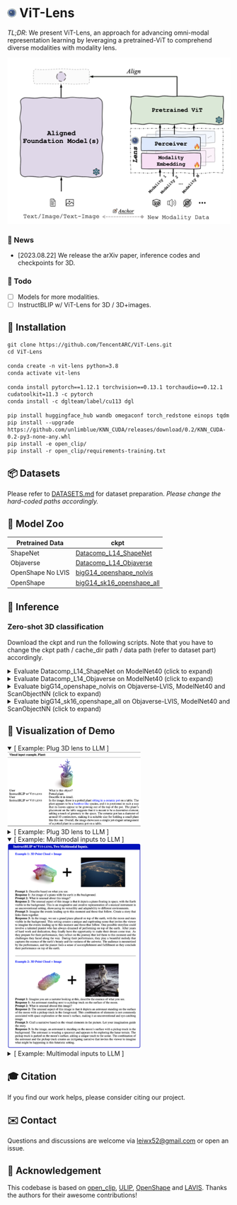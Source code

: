 # <img src="assets/logo.png" alt="logo" style="zoom:4%;" /> ViT-Lens
*TL;DR*: We present ViT-Lens, an approach for advancing omni-modal representation learning by leveraging a pretrained-ViT to comprehend diverse modalities with modality lens.
<p align="center">
    <img src="assets/pipeline.png" alt="vit-lens" width="600" />
</p>

### 📢 News
<!--  -->
- [2023.08.22] We release the arXiv paper, inference codes and checkpoints for 3D.

### 📝 Todo
- [ ] Models for more modalities.
- [ ] InstructBLIP w/ ViT-Lens for 3D / 3D+images.

## 🔨 Installation
```shell
git clone https://github.com/TencentARC/ViT-Lens.git
cd ViT-Lens

conda create -n vit-lens python=3.8
conda activate vit-lens

conda install pytorch==1.12.1 torchvision==0.13.1 torchaudio==0.12.1 cudatoolkit=11.3 -c pytorch
conda install -c dglteam/label/cu113 dgl

pip install huggingface_hub wandb omegaconf torch_redstone einops tqdm
pip install --upgrade https://github.com/unlimblue/KNN_CUDA/releases/download/0.2/KNN_CUDA-0.2-py3-none-any.whl
pip install -e open_clip/
pip install -r open_clip/requirements-training.txt
```

## 📦 Datasets
Please refer to [DATASETS.md](DATASETS.md) for dataset preparation. *Please change the hard-coded paths accordingly.*

## 🧩 Model Zoo
| Pretrained Data   | ckpt                                                         |
| ----------------- | ------------------------------------------------------------ |
| ShapeNet          | [Datacomp_L14_ShapeNet](https://huggingface.co/TencentARC/ViT-Lens/blob/main/Datacomp_L14_ShapeNet.pt) |
| Objaverse         | [Datacomp_L14_Objaverse](https://huggingface.co/TencentARC/ViT-Lens/blob/main/Datacomp_L14_objaverse.pt) |
| OpenShape No LVIS | [bigG14_openshape_nolvis](https://huggingface.co/TencentARC/ViT-Lens/blob/main/bigG14_openshape_nolvis.pt) |
| OpenShape         | [bigG14_sk16_openshape_all](https://huggingface.co/TencentARC/ViT-Lens/blob/main/bigG14_sk16_openshape_all.pt) |



## 🚀 Inference
### Zero-shot 3D classification
Download the ckpt and run the following scripts. Note that you have to change the ckpt path / cache_dir path / data path (refer to dataset part) accordingly.
<details>
  <summary>Evaluate Datacomp_L14_ShapeNet on ModelNet40 (click to expand)</summary>

```shell
cd open_clip
torchrun --nproc_per_node=1 ./src/training/zeroshot_inference_3d.py \
    --cache_dir /path_to/cache_dir \
    --val-data modelnet40 --val_data_prompt modelnet40_64 \
    --visual_modality_type 3dpc --dataset-type 3dpc --pc_npoints 8192 \
    --n_tower 3 \
    --use_perceiver --perceiver_cross_dim_head 64 --perceiver_latent_dim 1024 --perceiver_latent_dim_head 64 --perceiver_latent_heads 16 --perceiver_num_latents 256 --perceiver_self_per_cross_attn 6 --perceiver_weight_tie_layers \
    --use_visual_adapter \
    --batch-size 32 \
    --model ViT-L-14 --pretrained datacomp_xl_s13b_b90k \
    --name inference_Datacomp_L14_ShapeNet \
    --resume /path_to/Datacomp_L14_ShapeNet.pt
```
</details>

<details>
  <summary>Evaluate Datacomp_L14_Objaverse on ModelNet40 (click to expand)</summary>

```shell
cd open_clip
torchrun --nproc_per_node=1 ./src/training/zeroshot_inference_3d.py \
  --cache_dir /path_to/cache_dir \
  --val-data modelnet40 --val_data_prompt modelnet40_64 \
  --visual_modality_type 3dpc --dataset-type 3dpc --pc_npoints 8192 \
  --n_tower 3 \
  --use_perceiver --perceiver_cross_dim_head 64 --perceiver_latent_dim 1024 --perceiver_latent_dim_head 64 --perceiver_latent_heads 16 --perceiver_num_latents 256 --perceiver_self_per_cross_attn 6 \
  --use_visual_adapter \
  --batch-size 32 \
  --model ViT-L-14 --pretrained datacomp_xl_s13b_b90k \
  --name inference_Datacomp_L14_Objaverse \
  --resume /path_to/Datacomp_L14_Objaverse.pt
```
</details>

<details>
  <summary>Evaluate bigG14_openshape_nolvis on Objaverse-LVIS, ModelNet40 and ScanObjectNN (click to expand)</summary>

```shell
cd OpenShape
torchrun --nproc_per_node=8 ./src/inference.py \
    --trial_name inference-bigG14_openshape_nolvis --clip-model ViT-bigG-14 --pretrained laion2b_s39b_b160k --cache_dir /path_to/cache_dir \
    --use_perceiver --use_visual_adapter \
    --visual_modality_type 3dpc --pc_tokenizer pnsa \
    --pc_in_channel 6 --pc_radius 0.2 --pc_npoints 10000 --pc_num_group 512 --pc_group_size 64 --pc_trans_dim 256 \
    --perceiver_input_chan 256 --perceiver_cross_dim_head 104 --perceiver_latent_dim 1664 --perceiver_latent_dim_head 104 --perceiver_latent_heads 16 \
    --perceiver_num_latents 256 --perceiver_self_per_cross_attn 4 --perceiver_depth 2 --perceiver_weight_tie_layers \
    --precision fp32 \
    --resume /path_to/bigG14_openshape_nolvis.pt \
    dataset.train_batch_size=16 dataset.test_batch_size=32 \
    model.name=clipbind \
    model.use_dense=True 
```
</details>

<details>
  <summary>Evaluate bigG14_sk16_openshape_all on Objaverse-LVIS, ModelNet40 and ScanObjectNN (click to expand)</summary>

```shell
cd OpenShape
torchrun --nproc_per_node=8 ./src/inference.py \
    --trial_name inference-ViTG14-sk16ul2-D4-bs512 --clip-model ViT-bigG-14 --pretrained laion2b_s39b_b160k --cache_dir /path_to/cache_dir \
    --use_perceiver --use_visual_adapter \
    --visual_modality_type 3dpc --pc_tokenizer pnsa \
    --pc_in_channel 6 --pc_radius 0.2 --pc_npoints 10000 --pc_num_group 512 --pc_group_size 64 --pc_trans_dim 256 \
    --perceiver_input_chan 256 --perceiver_cross_dim_head 104 --perceiver_latent_dim 1664 --perceiver_latent_dim_head 104 --perceiver_latent_heads 16 \
    --perceiver_num_latents 256 --perceiver_self_per_cross_attn 4 --perceiver_depth 4 \
    --resume /path_to/bigG14_sk16_openshape_all.pt \
    --skip-trans-first-n-layers 16 \
    dataset.train_batch_size=16 dataset.test_batch_size=32 \
    model.name=clipbind \
    model.use_dense=True  
```
</details>




## 👀 Visualization of Demo
<details open><summary>[ Example: Plug 3D lens to LLM ]</summary><img src="./assets/e_3d_plant.png" alt="plant" style="width: 60%; height: auto;">
</details>

<details close><summary>[ Example: Plug 3D lens to LLM ]</summary><img src="./assets/e_3d_piano.png" alt="piano" style="width: 60%; height: auto;">
</details>

<details open><summary>[ Example: Multimodal inputs to LLM ]</summary><img src="./assets/e_mm2.png" alt="mm2" style="width: 60%; height: auto;">
</details>

<details close><summary>[ Example: Multimodal inputs to LLM ]</summary><img src="./assets/e_mm3.png" alt="mm3" style="width: 60%; height: auto;">
</details>


## 🎓 Citation
If you find our work helps, please consider citing our project.


## ✉️ Contact
Questions and discussions are welcome via leiwx52@gmail.com or open an issue.


## 🙏 Acknowledgement
This codebase is based on [open_clip](https://github.com/mlfoundations/open_clip), [ULIP](https://github.com/salesforce/ULIP), [OpenShape](https://github.com/Colin97/OpenShape_code) and [LAVIS](https://github.com/salesforce/LAVIS). Thanks the authors for their awesome contributions!
